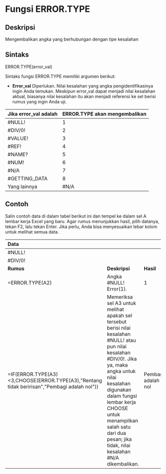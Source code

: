 # Fungsi ERROR.TYPE

## Deskripsi

Mengembalikan angka yang berhubungan dengan tipe kesalahan

## Sintaks

ERROR.TYPE\(error\_val\)

Sintaks fungsi ERROR.TYPE memiliki argumen berikut:

* **Error\_val**    Diperlukan. Nilai kesalahan yang angka pengidentifikasinya ingin Anda temukan. Meskipun error\_val dapat menjadi nilai kesalahan aktual, biasanya nilai kesalahan itu akan menjadi referensi ke sel berisi rumus yang ingin Anda uji.

| **Jika** **error\_val** **adalah** | **ERROR.TYPE akan mengembalikan** |
| :--- | :--- |
| \#NULL! | 1 |
| \#DIV/0! | 2 |
| \#VALUE! | 3 |
| \#REF! | 4 |
| \#NAME? | 5 |
| \#NUM! | 6 |
| \#N/A | 7 |
| \#GETTING\_DATA | 8 |
| Yang lainnya | \#N/A |

## Contoh

Salin contoh data di dalam tabel berikut ini dan tempel ke dalam sel A lembar kerja Excel yang baru. Agar rumus menunjukkan hasil, pilih datanya, tekan F2, lalu tekan Enter. Jika perlu, Anda bisa menyesuaikan lebar kolom untuk melihat semua data.

| **Data** |  |  |
| :--- | :--- | :--- |
| \#NULL! |  |  |
| \#DIV/0! |  |  |
| **Rumus** | **Deskripsi** | **Hasil** |
| =ERROR.TYPE\(A2\) | Angka \#NULL! Error\(1\). | 1 |
| =IF\(ERROR.TYPE\(A3\)&lt;3,CHOOSE\(ERROR.TYPE\(A3\),"Rentang tidak beririsan","Pembagi adalah nol"\)\) | Memeriksa sel A3 untuk melihat apakah sel tersebut berisi nilai kesalahan \#NULL! atau pun nilai kesalahan \#DIV/0!. Jika ya, maka angka untuk nilai kesalahan digunakan dalam fungsi lembar kerja CHOOSE untuk menampilkan salah satu dari dua pesan; jika tidak, nilai kesalahan \#N/A dikembalikan. | Pembagi adalah nol |

